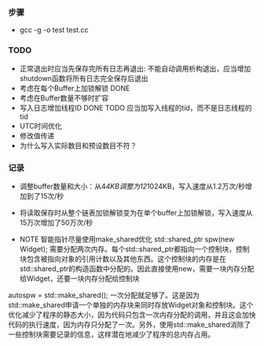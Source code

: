 ### 步骤
- gcc -g -o test test.cc
  
### TODO
+ 正常退出时应当先保存完所有日志再退出: 不能自动调用析构退出，应当增加shutdown函数将所有日志完全保存后退出
+ 考虑在每个Buffer上加锁解锁 DONE
+ 考虑在Buffer数量不够时扩容 
+ 写入日志增加线程ID DONE TODO 应当加写入线程的tid，而不是日志线程的tid
+ UTC时间优化 
+ 修改值传递 
+ 为什么写入实际数目和预设数目不符？


### 记录
+ 调整buffer数量和大小：从4*4KB调整为12*1024KB，写入速度从1.2万次/秒增加到了15次/秒
+ 将读取保存时从整个链表加锁解锁变为在单个buffer上加锁解锁，写入速度从15万次增加了50万次/秒

+ NOTE 智能指针尽量使用make_shared优化
std::shared_ptr<Widget> spw(new Widget); 需要分配两次内存。每个std::shared_ptr都指向一个控制块，控制块包含被指向对象的引用计数以及其他东西。这个控制块的内存是在std::shared_ptr的构造函数中分配的。因此直接使用new，需要一块内存分配给Widget，还要一块内存分配给控制块

autospw = std::make_shared<Widget>(); 一次分配就足够了。这是因为std::make_shared申请一个单独的内存块来同时存放Widget对象和控制块。这个优化减少了程序的静态大小，因为代码只包含一次内存分配的调用，并且这会加快代码的执行速度，因为内存只分配了一次。另外，使用std::make_shared消除了一些控制块需要记录的信息，这样潜在地减少了程序的总内存占用。

  